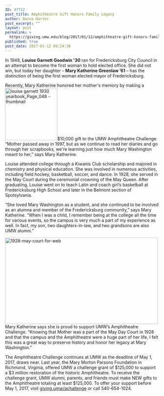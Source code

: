 ```yaml
---
ID: 47712
post_title: Amphitheatre Gift Honors Family Legacy
author: Donna Harter
post_excerpt: ""
layout: post
permalink: >
  https://giving.umw.edu/blog/2017/01/12/amphitheatre-gift-honors-family-legacy/
published: true
post_date: 2017-01-12 09:24:30
---
```

In 1948, <strong>Louise Garnett Goodwin '30</strong> ran for Fredericksburg City Council in an attempt to become the first woman to hold elected office. She did not win, but today her daughter – <strong>Mary Katherine Greenlaw ’61</strong> – has the distinction of being the first woman elected mayor of Fredericksburg.

Recently, Mary Katherine honored her mother's memory by making a <a href="https://giving.umw.edu/wp-content/uploads/2017/01/louise-garnett-1930-yearbook_Page_048-thumbnail.jpg"><img class="alignleft wp-image-47715" src="https://giving.umw.edu/wp-content/uploads/2017/01/louise-garnett-1930-yearbook_Page_048-thumbnail-300x300.jpg" alt="louise garnett 1930 yearbook_Page_048 - thumbnail" width="171" height="171" /></a>$10,000 gift to the UMW Amphitheatre Challenge. “Mother passed away in 1997, but as we continue to read her diaries and go through her scrapbooks, we're learning just how much Mary Washington meant to her,” says Mary Katherine.

Louise attended college through a Kiwanis Club scholarship and majored in chemistry and physical education. She was involved in numerous activities, including field hockey, basketball, soccer, and dance. In 1928, she served in the May Court during the ceremonial crowning of the May Queen. After graduating, Louise went on to teach Latin and coach girl’s basketball at Fredericksburg High School and later in the Belmont section of Spotsylvania.

“She loved Mary Washington as a student, and she continued to be involved as an alumna and member of the Fredericksburg community,” says Mary Katherine. “When I was a child, I remember being at the college all the time for various events, so the campus is very much a part of my experience as well. In fact, my son, two daughters-in-law, and two grandsons are also UMW alumni.”

<a href="https://giving.umw.edu/wp-content/uploads/2017/01/1928-may-court-for-web.jpg"><img class="alignright wp-image-47714" src="https://giving.umw.edu/wp-content/uploads/2017/01/1928-may-court-for-web.jpg" alt="1928-may-court-for-web" width="500" height="282" /></a>Mary Katherine says she is proud to support UMW’s Amphitheatre Challenge. “Knowing that Mother was a part of the May Day Court in 1928 and that the campus and the Amphitheatre were a huge part of her life, I felt this was a great way to preserve history and honor her legacy at Mary Washington.”

The Amphitheatre Challenge continues at UMW as the deadline of May 1, 2017, draws near. Last year, the Mary Morton Parsons Foundation in Richmond, Virginia, offered UMW a challenge grant of $125,000 to support a $3 million restoration of the historic Amphitheatre. To receive the challenge grant, UMW alumni, parents, and friends must make NEW gifts to the Amphitheatre totaling at least $125,000. To offer your support before May 1, 2017, visit <a href="http://giving.umw.eduachallenge" target="_blank">giving.umw/achallenge</a> or call 540-654-1024.